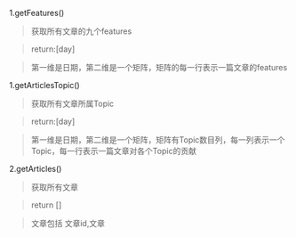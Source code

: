 1.getFeatures()
>获取所有文章的九个features

>return:[day]

>第一维是日期，第二维是一个矩阵，矩阵的每一行表示一篇文章的features


1.getArticlesTopic()
>获取所有文章所属Topic

>return:[day]

>第一维是日期，第二维是一个矩阵，矩阵有Topic数目列，每一列表示一个Topic，每一行表示一篇文章对各个Topic的贡献

2.getArticles()
>获取所有文章

>return []

>文章包括 文章id,文章
